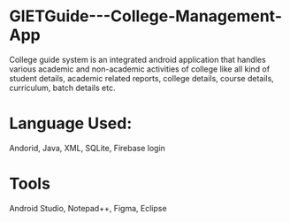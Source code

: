 # GIETGuide---College-Management-App
College guide system is an integrated android application that handles various academic and non-academic activities of college like all kind of student details, academic related reports, college details, course details, curriculum, batch details etc.

# Language Used:
Andorid, Java, XML, SQLite, Firebase login

# Tools
Android Studio, Notepad++, Figma, Eclipse

